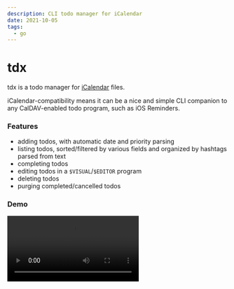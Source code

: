 ```yaml
---
description: CLI todo manager for iCalendar
date: 2021-10-05
tags:
  - go
---
```


# tdx

tdx is a todo manager for [iCalendar](https://en.wikipedia.org/wiki/ICalendar)
files.

iCalendar-compatibility means it can be a nice and simple CLI companion to any
CalDAV-enabled todo program, such as iOS Reminders.

<ProjectLink url="https://github.com/kkga/tdx" title="Source code on GitHub" />

### Features

- adding todos, with automatic date and priority parsing
- listing todos, sorted/filtered by various fields and organized by hashtags
  parsed from text
- completing todos
- editing todos in a `$VISUAL`/`$EDITOR` program
- deleting todos
- purging completed/cancelled todos

### Demo

<Video src='/img/projects/tdx.mp4' />

